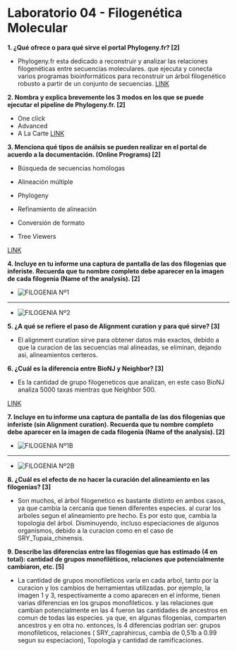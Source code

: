 # Laboratorio 04 - Filogenética Molecular 

**1. ¿Qué ofrece o para qué sirve el portal Phylogeny.fr? [2]**

  - Phylogeny.fr esta dedicado a reconstruir y analizar las relaciones filogenéticas entre secuencias moleculares. que ejecuta y conecta varios programas bioinformáticos para reconstruir un árbol filogenético robusto a partir de un conjunto de secuencias.
[LINK](http://www.phylogeny.fr/index.cgi)

**2. Nombra y explica brevemente los 3 modos en los que se puede ejecutar el pipeline de Phylogeny.fr. [2]**

   - One click
   - Advanced
   - A La Carte
  [LINK](http://www.phylogeny.fr/index.cgi)

**3. Menciona qué tipos de análsis se pueden realizar en el portal de acuerdo a la documentación. (Online Programs) [2]**

   - Búsqueda de secuencias homólogas

   - Alineación múltiple

   - Phylogeny

   - Refinamiento de alineación

   - Conversión de formato

   - Tree Viewers
 
[LINK](http://www.phylogeny.fr/programs.cgi)


**4. Incluye en tu informe una captura de pantalla de las dos filogenias que inferiste. Recuerda que tu nombre completo debe aparecer en la imagen de cada filogenia (Name of the analysis). [2]**

  - ![FILOGENIA Nº1](https://github.com/Matiassalinasp/imagenes/blob/master/Arbol%20N%C2%BA1.JPG?raw=true)
  ****
  - ![FILOGENIA Nº2](https://github.com/Matiassalinasp/imagenes/blob/master/Arbol%20N%C2%BA2.JPG?raw=true)
 
**5. ¿A qué se refiere el paso de Alignment curation y para qué sirve? [3]**

  - El alignment curation sirve para obtener datos más exactos, debido a que la curacion de las secuencias mal alineadas, se eliminan, dejando así, alineamientos certeros.

**6. ¿Cuál es la diferencia entre BioNJ y Neighbor? [3]**

  - Es la cantidad de grupo filogeneticos que analizan, en este caso BioNJ analiza 5000 taxas mientras que Neighbor 500.
  
  [LINK]()

**7. Incluye en tu informe una captura de pantalla de las dos filogenias que inferiste (sin Alignment curation). Recuerda que tu nombre completo debe aparecer en la imagen de cada filogenia (Name of the analysis). [2]**

  -  ![FILOGENIA Nº1B](https://github.com/Matiassalinasp/imagenes/blob/master/Arbol%20N%C2%BA3.JPG?raw=true)
 ****
  - ![FILOGENIA Nº2B](https://github.com/Matiassalinasp/imagenes/blob/master/Arbol%20N%C2%BA4.JPG?raw=true)
  
**8. ¿Cuál es el efecto de no hacer la curación del alineamiento en las filogenias? [3]**

  - Son muchos, el árbol filogenetico es bastante distinto en ambos casos, ya que cambia la cercanía que tienen diferentes especies. al curar los arboles segun el alineamiento pre hecho. Es por esto que, cambia la topologia del árbol. Disminuyendo,  incluso especiaciones de algunos organismos, debido a la curacion como en el caso de SRY_Tupaia_chinensis.

**9. Describe las diferencias entre las filogenias que has estimado (4 en total): cantidad de grupos monofiléticos, relaciones que potencialmente cambiaron, etc. [5]**

  - La cantidad de grupos monofileticos varía en cada arbol, tanto por la curacion y los cambios de herramientas utilizadas. por ejemplo, la imagen 1 y 3, respectivamente a como aparecen en el informe, tienen varias diferencias en los grupos monofileticos. y las relaciones que cambian potencialmente en las 4 fueron las cantidades de ancestros en comun de todas las especies. ya que, en algunas filogenias, comparten ancestros y en otra no. entonces, ls 4 diferencias podrían ser: grupos monofileticos, relaciones ( SRY_caprahircus, cambia de 0,51b a 0.99 segun su especiacion), Topología y cantidad de ramificaciones. 
